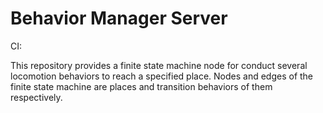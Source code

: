 # Behavior Manager Server

CI:

This repository provides a finite state machine node for conduct several locomotion behaviors to reach a specified place.
Nodes and edges of the finite state machine are places and transition behaviors of them respectively.
